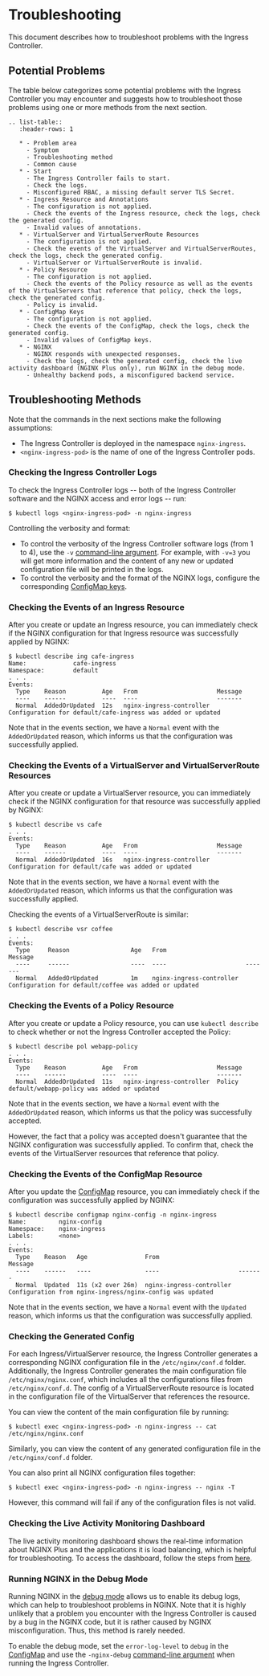 # Troubleshooting

This document describes how to troubleshoot problems with the Ingress Controller.

## Potential Problems

The table below categorizes some potential problems with the Ingress Controller you may encounter and suggests how to troubleshoot those problems using one or more methods from the next section.

```eval_rst
.. list-table::
   :header-rows: 1

   * - Problem area
     - Symptom
     - Troubleshooting method
     - Common cause
   * - Start
     - The Ingress Controller fails to start.
     - Check the logs.
     - Misconfigured RBAC, a missing default server TLS Secret.
   * - Ingress Resource and Annotations
     - The configuration is not applied.
     - Check the events of the Ingress resource, check the logs, check the generated config.
     - Invalid values of annotations.
   * - VirtualServer and VirtualServerRoute Resources
     - The configuration is not applied.
     - Check the events of the VirtualServer and VirtualServerRoutes, check the logs, check the generated config.
     - VirtualServer or VirtualServerRoute is invalid.
   * - Policy Resource
     - The configuration is not applied.
     - Check the events of the Policy resource as well as the events of the VirtualServers that reference that policy, check the logs, check the generated config.
     - Policy is invalid.
   * - ConfigMap Keys
     - The configuration is not applied.
     - Check the events of the ConfigMap, check the logs, check the generated config. 
     - Invalid values of ConfigMap keys.
   * - NGINX
     - NGINX responds with unexpected responses.
     - Check the logs, check the generated config, check the live activity dashboard (NGINX Plus only), run NGINX in the debug mode.
     - Unhealthy backend pods, a misconfigured backend service. 
```

## Troubleshooting Methods

Note that the commands in the next sections make the following assumptions:
* The Ingress Controller is deployed in the namespace `nginx-ingress`.
* `<nginx-ingress-pod>` is the name of one of the Ingress Controller pods.

### Checking the Ingress Controller Logs

To check the Ingress Controller logs -- both of the Ingress Controller software and the NGINX access and error logs -- run:
```
$ kubectl logs <nginx-ingress-pod> -n nginx-ingress
```

Controlling the verbosity and format:
* To control the verbosity of the Ingress Controller software logs (from 1 to 4), use the `-v` [command-line argument](/nginx-ingress-controller/configuration/global-configuration/command-line-arguments). For example, with `-v=3` you will get more information and the content of any new or updated configuration file will be printed in the logs.
* To control the verbosity and the format of the NGINX logs, configure the corresponding [ConfigMap keys](/nginx-ingress-controller/configuration/global-configuration/configmap-resource).

### Checking the Events of an Ingress Resource

After you create or update an Ingress resource, you can immediately check if the NGINX configuration for that Ingress resource was successfully applied by NGINX:
```
$ kubectl describe ing cafe-ingress
Name:             cafe-ingress
Namespace:        default
. . .
Events:
  Type    Reason          Age   From                      Message
  ----    ------          ----  ----                      -------
  Normal  AddedOrUpdated  12s   nginx-ingress-controller  Configuration for default/cafe-ingress was added or updated
```
Note that in the events section, we have a `Normal` event with the `AddedOrUpdated` reason, which informs us that the configuration was successfully applied.

### Checking the Events of a VirtualServer and VirtualServerRoute Resources

After you create or update a VirtualServer resource, you can immediately check if the NGINX configuration for that  resource was successfully applied by NGINX:
```
$ kubectl describe vs cafe
. . .
Events:
  Type    Reason          Age   From                      Message
  ----    ------          ----  ----                      -------
  Normal  AddedOrUpdated  16s   nginx-ingress-controller  Configuration for default/cafe was added or updated
```
Note that in the events section, we have a `Normal` event with the `AddedOrUpdated` reason, which informs us that the configuration was successfully applied.

Checking the events of a VirtualServerRoute is similar:
```
$ kubectl describe vsr coffee 
. . .
Events:
  Type     Reason                 Age   From                      Message
  ----     ------                 ----  ----                      -------
  Normal   AddedOrUpdated         1m    nginx-ingress-controller  Configuration for default/coffee was added or updated
```

### Checking the Events of a Policy Resource

After you create or update a Policy resource, you can use `kubectl describe` to check whether or not the Ingress Controller accepted the Policy:
```
$ kubectl describe pol webapp-policy
. . .
Events:
  Type    Reason          Age   From                      Message
  ----    ------          ----  ----                      -------
  Normal  AddedOrUpdated  11s   nginx-ingress-controller  Policy default/webapp-policy was added or updated
```
Note that in the events section, we have a `Normal` event with the `AddedOrUpdated` reason, which informs us that the policy was successfully accepted.

However, the fact that a policy was accepted doesn't guarantee that the NGINX configuration was successfully applied. To confirm that, check the events of the VirtualServer resources that reference that policy.

### Checking the Events of the ConfigMap Resource

After you update the [ConfigMap](/nginx-ingress-controller/configuration/global-configuration/configmap-resource) resource, you can immediately check if the configuration was successfully applied by NGINX:
```
$ kubectl describe configmap nginx-config -n nginx-ingress
Name:         nginx-config
Namespace:    nginx-ingress
Labels:       <none>
. . .
Events:
  Type    Reason   Age                From                      Message
  ----    ------   ----               ----                      -------
  Normal  Updated  11s (x2 over 26m)  nginx-ingress-controller  Configuration from nginx-ingress/nginx-config was updated
```
Note that in the events section, we have a `Normal` event with the `Updated` reason, which informs us that the configuration was successfully applied.

### Checking the Generated Config

For each Ingress/VirtualServer resource, the Ingress Controller generates a corresponding NGINX configuration file in the `/etc/nginx/conf.d` folder. Additionally, the Ingress Controller generates the main configuration file `/etc/nginx/nginx.conf`, which includes all the configurations files from `/etc/nginx/conf.d`. The config of a VirtualServerRoute resource is located in the configuration file of the VirtualServer that references the resource.

You can view the content of the main configuration file by running:
```
$ kubectl exec <nginx-ingress-pod> -n nginx-ingress -- cat /etc/nginx/nginx.conf
```

Similarly, you can view the content of any generated configuration file in the `/etc/nginx/conf.d` folder. 

You can also print all NGINX configuration files together:
```
$ kubectl exec <nginx-ingress-pod> -n nginx-ingress -- nginx -T
```
However, this command will fail if any of the configuration files is not valid.

### Checking the Live Activity Monitoring Dashboard

The live activity monitoring dashboard shows the real-time information about NGINX Plus and the applications it is load balancing, which is helpful for troubleshooting. To access the dashboard, follow the steps from [here](/nginx-ingress-controller/logging-and-monitoring/status-page).

### Running NGINX in the Debug Mode

Running NGINX in the [debug mode](https://docs.nginx.com/nginx/admin-guide/monitoring/debugging/) allows us to enable its debug logs, which can help to troubleshoot problems in NGINX. Note that it is highly unlikely that a problem you encounter with the Ingress Controller is caused by a bug in the NGINX code, but it is rather caused by NGINX misconfiguration. Thus, this method is rarely needed.

To enable the debug mode, set the `error-log-level` to `debug` in the [ConfigMap](/nginx-ingress-controller/configuration/global-configuration/configmap-resource) and use the `-nginx-debug` [command-line argument](/nginx-ingress-controller/configuration/global-configuration/command-line-arguments) when running the Ingress Controller.
